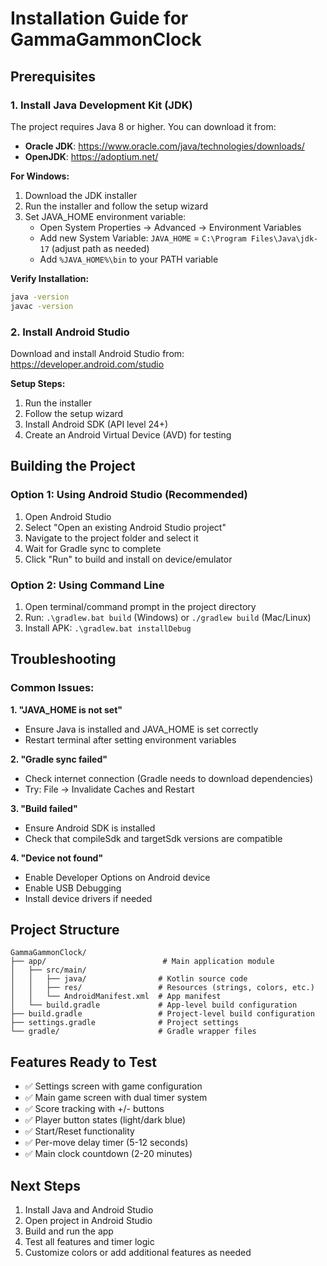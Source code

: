 # Installation Guide for GammaGammonClock

## Prerequisites

### 1. Install Java Development Kit (JDK)
The project requires Java 8 or higher. You can download it from:
- **Oracle JDK**: https://www.oracle.com/java/technologies/downloads/
- **OpenJDK**: https://adoptium.net/

**For Windows:**
1. Download the JDK installer
2. Run the installer and follow the setup wizard
3. Set JAVA_HOME environment variable:
   - Open System Properties → Advanced → Environment Variables
   - Add new System Variable: `JAVA_HOME` = `C:\Program Files\Java\jdk-17` (adjust path as needed)
   - Add `%JAVA_HOME%\bin` to your PATH variable

**Verify Installation:**
```bash
java -version
javac -version
```

### 2. Install Android Studio
Download and install Android Studio from: https://developer.android.com/studio

**Setup Steps:**
1. Run the installer
2. Follow the setup wizard
3. Install Android SDK (API level 24+)
4. Create an Android Virtual Device (AVD) for testing

## Building the Project

### Option 1: Using Android Studio (Recommended)
1. Open Android Studio
2. Select "Open an existing Android Studio project"
3. Navigate to the project folder and select it
4. Wait for Gradle sync to complete
5. Click "Run" to build and install on device/emulator

### Option 2: Using Command Line
1. Open terminal/command prompt in the project directory
2. Run: `.\gradlew.bat build` (Windows) or `./gradlew build` (Mac/Linux)
3. Install APK: `.\gradlew.bat installDebug`

## Troubleshooting

### Common Issues:

**1. "JAVA_HOME is not set"**
- Ensure Java is installed and JAVA_HOME is set correctly
- Restart terminal after setting environment variables

**2. "Gradle sync failed"**
- Check internet connection (Gradle needs to download dependencies)
- Try: File → Invalidate Caches and Restart

**3. "Build failed"**
- Ensure Android SDK is installed
- Check that compileSdk and targetSdk versions are compatible

**4. "Device not found"**
- Enable Developer Options on Android device
- Enable USB Debugging
- Install device drivers if needed

## Project Structure
```
GammaGammonClock/
├── app/                          # Main application module
│   ├── src/main/
│   │   ├── java/                # Kotlin source code
│   │   ├── res/                 # Resources (strings, colors, etc.)
│   │   └── AndroidManifest.xml  # App manifest
│   └── build.gradle             # App-level build configuration
├── build.gradle                 # Project-level build configuration
├── settings.gradle              # Project settings
└── gradle/                      # Gradle wrapper files
```

## Features Ready to Test
- ✅ Settings screen with game configuration
- ✅ Main game screen with dual timer system
- ✅ Score tracking with +/- buttons
- ✅ Player button states (light/dark blue)
- ✅ Start/Reset functionality
- ✅ Per-move delay timer (5-12 seconds)
- ✅ Main clock countdown (2-20 minutes)

## Next Steps
1. Install Java and Android Studio
2. Open project in Android Studio
3. Build and run the app
4. Test all features and timer logic
5. Customize colors or add additional features as needed 